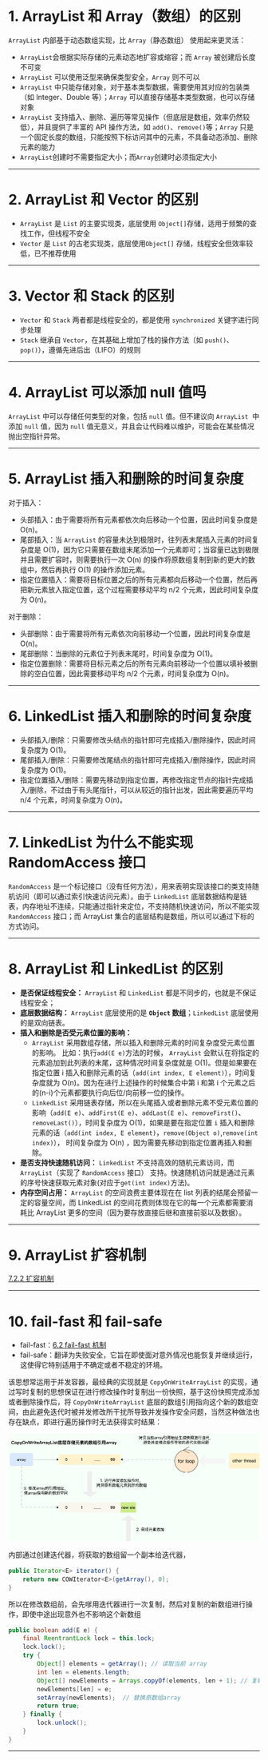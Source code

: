 # 1. ArrayList 和 Array（数组）的区别

`ArrayList` 内部基于动态数组实现，比 `Array`（静态数组） 使用起来更灵活：

- `ArrayList`会根据实际存储的元素动态地扩容或缩容；而 `Array` 被创建后长度不可变
- `ArrayList` 可以使用泛型来确保类型安全，`Array` 则不可以
- `ArrayList` 中只能存储对象，对于基本类型数据，需要使用其对应的包装类（如 Integer、Double 等）；`Array` 可以直接存储基本类型数据，也可以存储对象
- `ArrayList` 支持插入、删除、遍历等常见操作（但底层是数组，效率仍然较低），并且提供了丰富的 API 操作方法，如 `add()`、`remove()`等；`Array` 只是一个固定长度的数组，只能按照下标访问其中的元素，不具备动态添加、删除元素的能力
- `ArrayList`创建时不需要指定大小；而`Array`创建时必须指定大小

****
# 2. ArrayList 和 Vector 的区别

- `ArrayList` 是 `List` 的主要实现类，底层使用 `Object[]`存储，适用于频繁的查找工作，但线程不安全 
- `Vector` 是 `List` 的古老实现类，底层使用`Object[]` 存储，线程安全但效率较低，已不推荐使用

****
# 3. Vector 和 Stack 的区别

- `Vector` 和 `Stack` 两者都是线程安全的，都是使用 `synchronized` 关键字进行同步处理
- `Stack` 继承自 `Vector`，在其基础上增加了栈的操作方法（如 `push()`、`pop()`），遵循先进后出（LIFO）的规则

****
# 4. ArrayList 可以添加 null 值吗

`ArrayList` 中可以存储任何类型的对象，包括 `null` 值。但不建议向 `ArrayList`  中添加 `null` 值，因为 `null` 值无意义，并且会让代码难以维护，可能会在某些情况抛出空指针异常。

****
# 5. ArrayList 插入和删除的时间复杂度

对于插入：

- 头部插入：由于需要将所有元素都依次向后移动一个位置，因此时间复杂度是 O(n)。
- 尾部插入：当 `ArrayList` 的容量未达到极限时，往列表末尾插入元素的时间复杂度是 O(1)，因为它只需要在数组末尾添加一个元素即可；当容量已达到极限并且需要扩容时，则需要执行一次 O(n) 的操作将原数组复制到新的更大的数组中，然后再执行 O(1) 的操作添加元素。
- 指定位置插入：需要将目标位置之后的所有元素都向后移动一个位置，然后再把新元素放入指定位置，这个过程需要移动平均 n/2 个元素，因此时间复杂度为 O(n)。

对于删除：

- 头部删除：由于需要将所有元素依次向前移动一个位置，因此时间复杂度是 O(n)。
- 尾部删除：当删除的元素位于列表末尾时，时间复杂度为 O(1)。
- 指定位置删除：需要将目标元素之后的所有元素向前移动一个位置以填补被删除的空白位置，因此需要移动平均 n/2 个元素，时间复杂度为 O(n)。

****
# 6. LinkedList 插入和删除的时间复杂度

- 头部插入/删除：只需要修改头结点的指针即可完成插入/删除操作，因此时间复杂度为 O(1)。
- 尾部插入/删除：只需要修改尾结点的指针即可完成插入/删除操作，因此时间复杂度为 O(1)。
- 指定位置插入/删除：需要先移动到指定位置，再修改指定节点的指针完成插入/删除，不过由于有头尾指针，可以从较近的指针出发，因此需要遍历平均 n/4 个元素，时间复杂度为 O(n)。

****
# 7. LinkedList 为什么不能实现 RandomAccess 接口

`RandomAccess` 是一个标记接口（没有任何方法），用来表明实现该接口的类支持随机访问（即可以通过索引快速访问元素）。由于 `LinkedList` 底层数据结构是链表，内存地址不连续，只能通过指针来定位，不支持随机快速访问，所以不能实现 `RandomAccess` 接口；而 ArrayList 集合的底层结构是数组，所以可以通过下标的方式访问。

****
# 8. ArrayList 和 LinkedList 的区别

- **是否保证线程安全：** `ArrayList` 和 `LinkedList` 都是不同步的，也就是不保证线程安全；
- **底层数据结构：** `ArrayList` 底层使用的是 **`Object` 数组**；`LinkedList` 底层使用的是双向链表。
- **插入和删除是否受元素位置的影响：**
	- `ArrayList` 采用数组存储，所以插入和删除元素的时间复杂度受元素位置的影响。 比如：执行`add(E e)`方法的时候， `ArrayList` 会默认在将指定的元素追加到此列表的末尾，这种情况时间复杂度就是 O(1)。但是如果要在指定位置 i 插入和删除元素的话（`add(int index, E element)`），时间复杂度就为 O(n)。因为在进行上述操作的时候集合中第 i 和第 i 个元素之后的(n-i)个元素都要执行向后位/向前移一位的操作。
	- `LinkedList` 采用链表存储，所以在头尾插入或者删除元素不受元素位置的影响（`add(E e)`、`addFirst(E e)`、`addLast(E e)`、`removeFirst()`、 `removeLast()`），时间复杂度为 O(1)，如果是要在指定位置 `i` 插入和删除元素的话（`add(int index, E element)`，`remove(Object o)`,`remove(int index)`）， 时间复杂度为 O(n) ，因为需要先移动到指定位置再插入和删除。
- **是否支持快速随机访问：** `LinkedList` 不支持高效的随机元素访问，而 `ArrayList`（实现了 `RandomAccess` 接口） 支持。快速随机访问就是通过元素的序号快速获取元素对象(对应于`get(int index)`方法)。
- **内存空间占用：** `ArrayList` 的空间浪费主要体现在在 list 列表的结尾会预留一定的容量空间，而 LinkedList 的空间花费则体现在它的每一个元素都需要消耗比 ArrayList 更多的空间（因为要存放直接后继和直接前驱以及数据）。

****
# 9. ArrayList 扩容机制

[7.2.2 扩容机制](../../../java笔记/Collection集合.md#7.2.2%20扩容机制)

****
# 10. fail-fast 和 fail-safe

- fail-fast：[6.2 fail-fast 机制](../../../java笔记/Collection集合.md#6.2%20fail-fast%20机制)
- fail-safe：翻译为失败安全，它旨在即使面对意外情况也能恢复并继续运行，这使得它特别适用于不确定或者不稳定的环境。

该思想常运用于并发容器，最经典的实现就是 `CopyOnWriteArrayList` 的实现，通过写时复制的思想保证在进行修改操作时复制出一份快照，基于这份快照完成添加或者删除操作后，将 `CopyOnWriteArrayList` 底层的数组引用指向这个新的数组空间，由此避免迭代时被并发修改所干扰所导致并发操作安全问题，当然这种做法也存在缺点，即进行遍历操作时无法获得实时结果：

![](images/List/file-20250623223754.png)

内部通过创建迭代器，将获取的数组留一个副本给迭代器，

```java
public Iterator<E> iterator() {  
    return new COWIterator<E>(getArray(), 0);  
}
```

所以在修改数组前，会先嗲用迭代器进行一次复制，然后对复制的新数组进行操作，即使中途出现意外也不影响这个新数组

```java
public boolean add(E e) {
    final ReentrantLock lock = this.lock;
    lock.lock();
    try {
        Object[] elements = getArray(); // 读取当前 array
        int len = elements.length;
        Object[] newElements = Arrays.copyOf(elements, len + 1); // 复制array为新数组
        newElements[len] = e;
        setArray(newElements);  // 替换原数组array
        return true;
    } finally {
        lock.unlock();
    }
}
```

****






